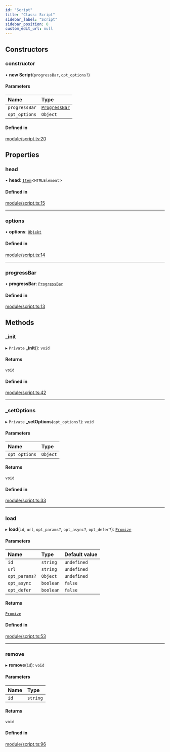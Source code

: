 ```yaml
---
id: "Script"
title: "Class: Script"
sidebar_label: "Script"
sidebar_position: 0
custom_edit_url: null
---
```


## Constructors

### constructor

• **new Script**(`progressBar`, `opt_options?`)

#### Parameters

| Name | Type |
| :------ | :------ |
| `progressBar` | [`ProgressBar`](ProgressBar.md) |
| `opt_options` | `Object` |

#### Defined in

[module/script.ts:20](https://github.com/siposdani87/sui-js/blob/0385915/src/module/script.ts#L20)

## Properties

### head

• **head**: [`Item`](Item.md)<`HTMLElement`\>

#### Defined in

[module/script.ts:15](https://github.com/siposdani87/sui-js/blob/0385915/src/module/script.ts#L15)

___

### options

• **options**: [`Objekt`](Objekt.md)

#### Defined in

[module/script.ts:14](https://github.com/siposdani87/sui-js/blob/0385915/src/module/script.ts#L14)

___

### progressBar

• **progressBar**: [`ProgressBar`](ProgressBar.md)

#### Defined in

[module/script.ts:13](https://github.com/siposdani87/sui-js/blob/0385915/src/module/script.ts#L13)

## Methods

### \_init

▸ `Private` **_init**(): `void`

#### Returns

`void`

#### Defined in

[module/script.ts:42](https://github.com/siposdani87/sui-js/blob/0385915/src/module/script.ts#L42)

___

### \_setOptions

▸ `Private` **_setOptions**(`opt_options?`): `void`

#### Parameters

| Name | Type |
| :------ | :------ |
| `opt_options` | `Object` |

#### Returns

`void`

#### Defined in

[module/script.ts:33](https://github.com/siposdani87/sui-js/blob/0385915/src/module/script.ts#L33)

___

### load

▸ **load**(`id`, `url`, `opt_params?`, `opt_async?`, `opt_defer?`): [`Promize`](Promize.md)

#### Parameters

| Name | Type | Default value |
| :------ | :------ | :------ |
| `id` | `string` | `undefined` |
| `url` | `string` | `undefined` |
| `opt_params?` | `Object` | `undefined` |
| `opt_async` | `boolean` | `false` |
| `opt_defer` | `boolean` | `false` |

#### Returns

[`Promize`](Promize.md)

#### Defined in

[module/script.ts:53](https://github.com/siposdani87/sui-js/blob/0385915/src/module/script.ts#L53)

___

### remove

▸ **remove**(`id`): `void`

#### Parameters

| Name | Type |
| :------ | :------ |
| `id` | `string` |

#### Returns

`void`

#### Defined in

[module/script.ts:96](https://github.com/siposdani87/sui-js/blob/0385915/src/module/script.ts#L96)
